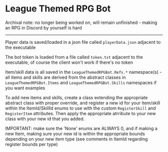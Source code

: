 # League Themed RPG Bot

Archival note: no longer being worked on, will remain unfinished - making an RPG in Discord by yourself is hard

----

Player data is saved/loaded in a json file called `playerData.json` adjacent to the executable

The bot token is loaded from a file called `token.txt` adjacent to the executable, of course the client won't work if there's no token

Item/skill data is all saved in the `LeagueThemedRPGBot.Refs.*` namespace(s) - all items and skills are derived from the abstract classes in `LeagueThemedRPGBot.Items` and `LeagueThemedRPGBot.Skills` namespaces if you want examples

To add new items and skills, create a class extending the appropriate abstract class with proper override, and register a new id for your item/skill within the ItemId/SkillId enums to use with the custom `RegisterSkill` and `RegisterItem` attributes. Then apply the appropriate atrribute to your new class with your new id that you added. 

IMPORTANT: make sure the 'None' enums are ALWAYS 0, and if making a new Item, making sure your new id is within the appropriate bounds depending on your new item type (see comments in ItemId regarding register bounds per type)
